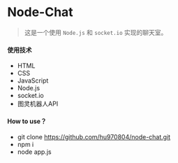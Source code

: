# Node-Chat

> 这是一个使用 `Node.js` 和 `socket.io` 实现的聊天室。

#### 使用技术

- HTML
- CSS
- JavaScript
- Node.js
- socket.io
- 图灵机器人API

#### How to use？
- git clone https://github.com/hu970804/node-chat.git 
- npm i
- node app.js